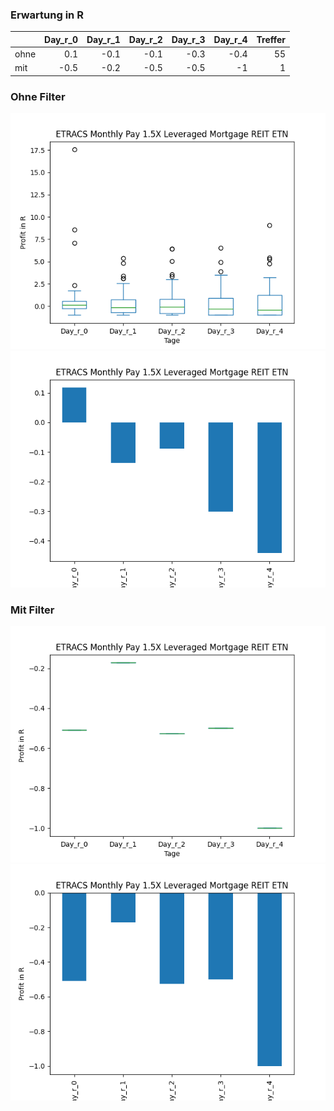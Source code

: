### Erwartung in R
|      |   Day_r_0 |   Day_r_1 |   Day_r_2 |   Day_r_3 |   Day_r_4 |   Treffer |
|:-----|----------:|----------:|----------:|----------:|----------:|----------:|
| ohne |       0.1 |      -0.1 |      -0.1 |      -0.3 |      -0.4 |        55 |
| mit  |      -0.5 |      -0.2 |      -0.5 |      -0.5 |      -1   |         1 |

### Ohne Filter
![image info](./data/MVRL_box_all.png)
![image info](./data/MVRL_median_all.png)

### Mit Filter
![image info](./data/MVRL_box_filtered.png)
![image info](./data/MVRL_median_filtered.png)